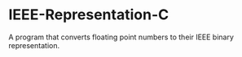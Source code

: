 # IEEE-Representation-C
A program that converts floating point numbers to their IEEE binary representation.
